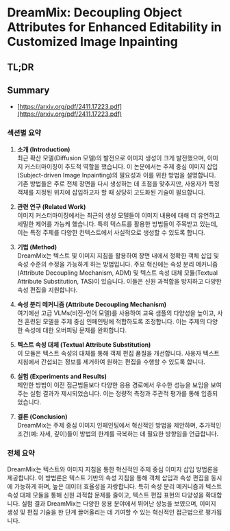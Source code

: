 # DreamMix: Decoupling Object Attributes for Enhanced Editability in Customized Image Inpainting
## TL;DR
## Summary
- [https://arxiv.org/pdf/2411.17223.pdf](https://arxiv.org/pdf/2411.17223.pdf)

### 섹션별 요약

1. **소개 (Introduction)**  
   최근 확산 모델(Diffusion 모델)의 발전으로 이미지 생성이 크게 발전했으며, 이미지 커스터마이징이 주도적 역할을 했습니다. 이 논문에서는 주제 중심 이미지 삽입(Subject-driven Image Inpainting)의 필요성과 이를 위한 방법을 설명합니다. 기존 방법들은 주로 전체 장면을 다시 생성하는 데 초점을 맞추지만, 사용자가 특정 객체를 지정된 위치에 삽입하고자 할 때 상당히 고도화된 기술이 필요합니다.

2. **관련 연구 (Related Work)**  
   이미지 커스터마이징에서는 최근의 생성 모델들이 이미지 내용에 대해 더 유연하고 세밀한 제어를 가능케 했습니다. 특히 텍스트를 활용한 방법들이 주목받고 있는데, 이는 특정 주제를 다양한 컨텍스트에서 사실적으로 생성할 수 있도록 합니다.

3. **기법 (Method)**  
   DreamMix는 텍스트 및 이미지 지침을 활용하여 장면 내에서 정확한 객체 삽입 및 속성 수준의 수정을 가능하게 하는 방법입니다. 주요 혁신에는 속성 분리 메커니즘(Attribute Decoupling Mechanism, ADM) 및 텍스트 속성 대체 모듈(Textual Attribute Substitution, TAS)이 있습니다. 이들은 신원 과적합을 방지하고 다양한 속성 편집을 지원합니다.

4. **속성 분리 메커니즘 (Attribute Decoupling Mechanism)**  
   여기에선 고급 VLMs(비전-언어 모델)를 사용하여 교육 샘플의 다양성을 높이고, 사전 훈련된 모델을 주제 중심 인페인팅에 적합하도록 조정합니다. 이는 주제의 다양한 속성에 대한 오버피팅 문제를 완화합니다.

5. **텍스트 속성 대체 (Textual Attribute Substitution)**  
   이 모듈은 텍스트 속성의 대체를 통해 객체 편집 품질을 개선합니다. 사용자 텍스트 지침에서 간섭되는 정보를 제거하여 원하는 편집을 수행할 수 있도록 합니다.

6. **실험 (Experiments and Results)**  
   제안한 방법이 이전 접근법들보다 다양한 응용 경로에서 우수한 성능을 보임을 보여주는 실험 결과가 제시되었습니다. 이는 정량적 측정과 주관적 평가를 통해 입증되었습니다.

7. **결론 (Conclusion)**  
   DreamMix는 주제 중심 이미지 인페인팅에서 혁신적인 방법을 제안하며, 추가적인 조건(예: 자세, 깊이)들이 방법의 한계를 극복하는 데 필요한 방향임을 언급합니다.

### 전체 요약

DreamMix는 텍스트와 이미지 지침을 통한 혁신적인 주제 중심 이미지 삽입 방법론을 제공합니다. 이 방법론은 텍스트 기반의 속성 지침을 통해 객체 삽입과 속성 편집을 동시에 가능하게 하며, 높은 데이터 효율성을 자랑합니다. 특히 속성 분리 메커니즘과 텍스트 속성 대체 모듈을 통해 신원 과적합 문제를 줄이고, 텍스트 편집 표현의 다양성을 확대합니다. 실험 결과 DreamMix는 다양한 응용 분야에서 뛰어난 성능을 보였으며, 이미지 생성 및 편집 기술을 한 단계 끌어올리는 데 기여할 수 있는 혁신적인 접근법으로 평가됩니다.